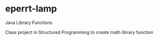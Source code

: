 # eperrt-lamp
Java Library Functions

Class project in Structured Programming to create math library function
